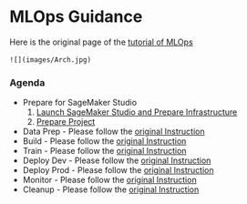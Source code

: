 # MLOps Guidance

Here is the original page of the [tutorial of MLOps](https://mlops-safe-deployment-pipeline.workshop.aws/)

    ![](images/Arch.jpg)

### Agenda
* Prepare for SageMaker Studio
    1. [Launch SageMaker Studio and Prepare Infrastructure](docs/PrepareInfra.md)
    2. [Prepare Project](docs/PrepareProject.md)
* Data Prep -  Please follow the [original Instruction](https://mlops-safe-deployment-pipeline.workshop.aws/01_data_prep.html)
* Build -  Please follow the [original Instruction](https://mlops-safe-deployment-pipeline.workshop.aws/02_build.html)
* Train -  Please follow the [original Instruction](https://mlops-safe-deployment-pipeline.workshop.aws/03_train.html)
* Deploy Dev -  Please follow the [original Instruction](https://mlops-safe-deployment-pipeline.workshop.aws/04_deploy_dev.html)
* Deploy Prod -  Please follow the [original Instruction](https://mlops-safe-deployment-pipeline.workshop.aws/05_deploy_prod.html)
* Monitor -  Please follow the [original Instruction](https://mlops-safe-deployment-pipeline.workshop.aws/06_monitor.html)
* Cleanup -  Please follow the [original Instruction](https://mlops-safe-deployment-pipeline.workshop.aws/07_cleanup.html)